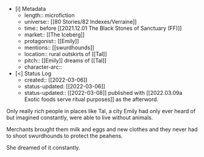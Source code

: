 
- [i] Metadata
	- length:: microfiction
	- universe:: [[80 Stories/82 Indexes/Verraine]]
	- time:: before [[2021.12.01 The Black Stones of Sanctuary (FF)]]
	- market:: [[The Iceberg]]
	- protagonist:: [[Emily]]
	- mentions:: [[swurdhounds]]
	- location:: rural outskirts of [[Tal]]
	- pitch:: [[Emily]] dreams of [[Tal]]
	- character-arc::
- [<]  Status Log
	- created:: [[2022-03-06]]
	- status-updated: [[2022-03-06]]
	- status-updated:: [[2022-03-08]] published with [[2022.03.09a Exotic foods serve ritual purposes]] as the afterword. 

Only really rich people in places like Tal, a city Emily had only ever heard of but imagined constantly, were able to live without animals.

Merchants brought them milk and eggs and new clothes and they never had to shoot swurdhounds to protect the peahens.

She dreamed of it constantly.